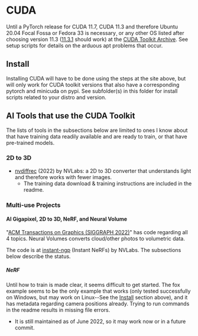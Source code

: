 # CUDA
Until a PyTorch release for CUDA 11.7, CUDA 11.3 and therefore Ubuntu 20.04 Focal Fossa or Fedora 33 is necessary¸ or any other OS listed after choosing version 11.3 ([11.3.1](https://developer.nvidia.com/cuda-11-3-1-download-archive?target_os=Linux) should work) at the [CUDA Toolkit Archive](https://developer.nvidia.com/cuda-toolkit-archive). See setup scripts for details on the arduous apt problems that occur.


## Install
Installing CUDA will have to be done using the steps at the site above, but will only work for CUDA toolkit versions that also have a corresponding pytorch and minicuda on pypi. See subfolder(s) in this folder for install scripts related to your distro and version.


## AI Tools that use the CUDA Toolkit
The lists of tools in the subsections below are limited to ones I know about that have training data readily available and are ready to train, or that have pre-trained models.

### 2D to 3D
- [nvdiffrec](https://github.com/NVlabs/nvdiffrec) (2022) by NVLabs: a 2D to 3D converter that understands light and therefore works with fewer images.
  - The training data download & training instructions are included in the readme.

### Multi-use Projects
#### AI Gigapixel, 2D to 3D, NeRF, and Neural Volume
"[ACM Transactions on Graphics (SIGGRAPH 2022)](https://nvlabs.github.io/instant-ngp/)" has code regarding all 4 topics. Neural Volumes converts cloud/other photos to volumetric data.

The code is at [instant-ngp](https://github.com/NVlabs/instant-ngp) (Instant NeRFs) by NVLabs. The subsections below describe the status.

##### NeRF
Until how to train is made clear, it seems difficult to get started. The fox example seems to be the only example that works (only tested successfully on Windows, but may work on Linux--See the [Install](#install) section above), and it has metadata regarding camera positions already. Trying to run commands in the readme results in missing file errors.
- It is still maintained as of June 2022, so it may work now or in a future commit.
